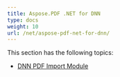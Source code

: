 ```yaml
---
title: Aspose.PDF .NET for DNN
type: docs
weight: 10
url: /net/aspose-pdf-net-for-dnn/
---
```


This section has the following topics:

- [DNN PDF Import Module](/pdf/net/dnn-pdf-import-module)
